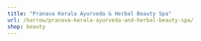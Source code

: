 ```yaml
---
title: "Pranava Kerala Ayurveda & Herbal Beauty Spa"
url: /harrow/pranava-kerala-ayurveda-and-herbal-beauty-spa/
shop: beauty
---
```

